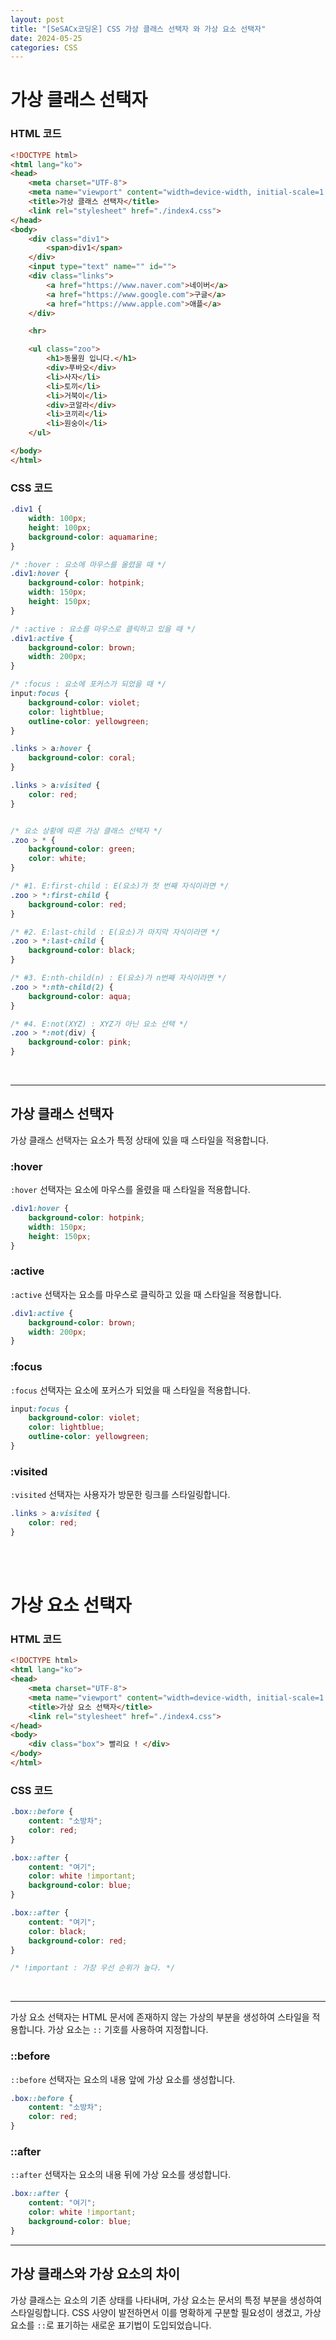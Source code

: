 ```yaml
---
layout: post
title: "[SeSACx코딩온] CSS 가상 클래스 선택자 와 가상 요소 선택자"
date: 2024-05-25
categories: CSS
---
```

# 가상 클래스 선택자

### HTML 코드


```html
<!DOCTYPE html>
<html lang="ko">
<head>
    <meta charset="UTF-8">
    <meta name="viewport" content="width=device-width, initial-scale=1.0">
    <title>가상 클래스 선택자</title>
    <link rel="stylesheet" href="./index4.css">
</head>
<body>
    <div class="div1">
        <span>div1</span>
    </div>
    <input type="text" name="" id="">
    <div class="links">
        <a href="https://www.naver.com">네이버</a>
        <a href="https://www.google.com">구글</a>
        <a href="https://www.apple.com">애플</a>
    </div>

    <hr>

    <ul class="zoo">
        <h1>동물원 입니다.</h1>
        <div>푸바오</div>
        <li>사자</li>
        <li>토끼</li>
        <li>거북이</li>
        <div>코알라</div>
        <li>코끼리</li>
        <li>원숭이</li>
    </ul>

</body>
</html>
```

### CSS 코드


```css
.div1 {
    width: 100px;
    height: 100px;
    background-color: aquamarine;
}

/* :hover : 요소에 마우스를 올렸을 때 */
.div1:hover {
    background-color: hotpink;
    width: 150px;
    height: 150px;
}

/* :active : 요소를 마우스로 클릭하고 있을 때 */
.div1:active {
    background-color: brown;
    width: 200px;
}

/* :focus : 요소에 포커스가 되었을 때 */
input:focus {
    background-color: violet;
    color: lightblue;
    outline-color: yellowgreen;
}

.links > a:hover {
    background-color: coral;
}

.links > a:visited {
    color: red;
}


/* 요소 상황에 따른 가상 클래스 선택자 */
.zoo > * {
    background-color: green;
    color: white;
}

/* #1. E:first-child : E(요소)가 첫 번째 자식이라면 */
.zoo > *:first-child {
    background-color: red;
}

/* #2. E:last-child : E(요소)가 마지막 자식이라면 */
.zoo > *:last-child {
    background-color: black;
}

/* #3. E:nth-child(n) : E(요소)가 n번째 자식이라면 */
.zoo > *:nth-child(2) {
    background-color: aqua;
}

/* #4. E:not(XYZ) : XYZ가 아닌 요소 선택 */
.zoo > *:not(div) {
    background-color: pink;
}
```

<br>
<hr>

## 가상 클래스 선택자

가상 클래스 선택자는 요소가 특정 상태에 있을 때 스타일을 적용합니다.

### :hover

`:hover` 선택자는 요소에 마우스를 올렸을 때 스타일을 적용합니다.

```css
.div1:hover {
    background-color: hotpink;
    width: 150px;
    height: 150px;
}
```

### :active

`:active` 선택자는 요소를 마우스로 클릭하고 있을 때 스타일을 적용합니다.

```css
.div1:active {
    background-color: brown;
    width: 200px;
}
```

### :focus

`:focus` 선택자는 요소에 포커스가 되었을 때 스타일을 적용합니다.

```css
input:focus {
    background-color: violet;
    color: lightblue;
    outline-color: yellowgreen;
}
```

### :visited

`:visited` 선택자는 사용자가 방문한 링크를 스타일링합니다.

```css
.links > a:visited {
    color: red;
}
```
<br><br>


# 가상 요소 선택자

### HTML 코드


```html
<!DOCTYPE html>
<html lang="ko">
<head>
    <meta charset="UTF-8">
    <meta name="viewport" content="width=device-width, initial-scale=1.0">
    <title>가상 요소 선택자</title>
    <link rel="stylesheet" href="./index4.css">
</head>
<body>
    <div class="box"> 빨리요 ! </div>
</body>
</html>
```

### CSS 코드


```css
.box::before {
    content: "소방차";
    color: red;
}

.box::after {
    content: "여기";
    color: white !important;
    background-color: blue;
}

.box::after {
    content: "여기";
    color: black;
    background-color: red;
}

/* !important : 가장 우선 순위가 높다. */
```

<br>
<hr>

가상 요소 선택자는 HTML 문서에 존재하지 않는 가상의 부분을 생성하여 스타일을 적용합니다. 가상 요소는 `::` 기호를 사용하여 지정합니다.



### ::before

`::before` 선택자는 요소의 내용 앞에 가상 요소를 생성합니다.

```css
.box::before {
    content: "소방차";
    color: red;
}
```

### ::after

`::after` 선택자는 요소의 내용 뒤에 가상 요소를 생성합니다.

```css
.box::after {
    content: "여기";
    color: white !important;
    background-color: blue;
}
```


---

## 가상 클래스와 가상 요소의 차이

가상 클래스는 요소의 기존 상태를 나타내며, 가상 요소는 문서의 특정 부분을 생성하여 스타일링합니다. CSS 사양이 발전하면서 이를 명확하게 구분할 필요성이 생겼고, 가상 요소를 `::`로 표기하는 새로운 표기법이 도입되었습니다.